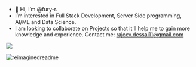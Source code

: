 - 👋 Hi, I’m @fury-r.
-  I’m interested in Full Stack  Development, Server Side programming, AI/ML and Data Science.
-  I am looking to collaborate on  Projects so that it'll help me to gain more knowledge and experience.
  Contact me: rajeev.dessai11@gmail.com

![](https://komarev.com/ghpvc/?username=fury-r&color=blue)

<img src="https://myreadme.vercel.app/api/embed/fury-r?panels=userstatistics,toprepositories,toplanguages,commitgraph" alt="reimaginedreadme" />
<!---
fury-r/fury-r is a ✨ special ✨ repository because its `README.md` (this file) appears on your GitHub profile.
You can click the Preview link to take a look at your changes.
--->
